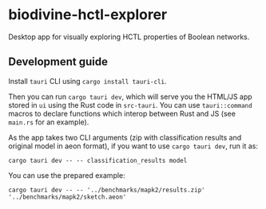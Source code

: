 # biodivine-hctl-explorer
Desktop app for visually exploring HCTL properties of Boolean networks.


## Development guide

Install `tauri` CLI using `cargo install tauri-cli`.

Then you can run `cargo tauri dev`, which will serve you the HTML/JS app stored in `ui` using the Rust code in `src-tauri`. You can use `tauri::command` macros to declare functions which interop between Rust and JS (see `main.rs` for an example).

As the app takes two CLI arguments (zip with classification results and original model in aeon format), if you want to use `cargo tauri dev`, run it as:

``
cargo tauri dev -- -- classification_results model
``

You can use the prepared example:

``
cargo tauri dev -- -- '../benchmarks/mapk2/results.zip' '../benchmarks/mapk2/sketch.aeon'
``